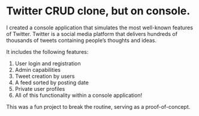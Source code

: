 # Twitter CRUD clone, but on console.
I created a console application that simulates the most well-known features of Twitter. Twitter is a social media platform that delivers hundreds of thousands of tweets containing people’s thoughts and ideas.

It includes the following features:

1. User login and registration
2. Admin capabilities
4. Tweet creation by users
5. A feed sorted by posting date
6. Private user profiles
7. All of this functionality within a console application!

This was a fun project to break the routine, serving as a proof-of-concept.
